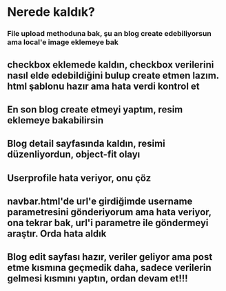 # Nerede kaldık?

### File upload methoduna bak, şu an blog create edebiliyorsun ama local'e image eklemeye bak

## checkbox eklemede kaldın, checkbox verilerini nasıl elde edebildiğini bulup create etmen lazım. html şablonu hazır ama hata verdi kontrol et

## En son blog create etmeyi yaptım, resim eklemeye bakabilirsin

## Blog detail sayfasında kaldın, resimi düzenliyordun, object-fit olayı

## Userprofile hata veriyor, onu çöz

## navbar.html'de url'e girdiğimde username parametresini gönderiyorum ama hata veriyor, ona tekrar bak, url'i parametre ile göndermeyi araştır. Orda hata aldık

## Blog edit sayfası hazır, veriler geliyor ama post etme kısmına geçmedik daha, sadece verilerin gelmesi kısmını yaptın, ordan devam et!!!
